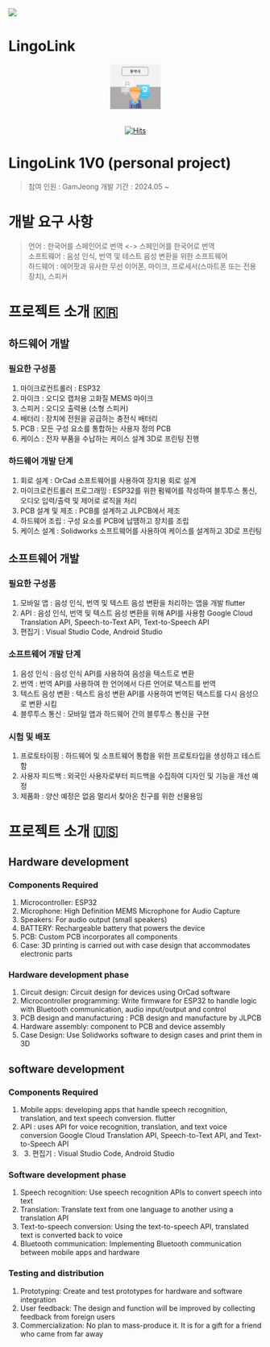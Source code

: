 <img src="https://capsule-render.vercel.app/api?type=wave&color=auto&height=200&section=header&text=Lee%20GamJeong&fontSize=80&animation=fadeIn" />

# LingoLink

<div align="center">
  <img src="/통역사.jpg" width="20%"><br/><br/> 
  
  [![Hits](https://hits.seeyoufarm.com/api/count/incr/badge.svg?url=https%3A%2F%2Fgithub.com%2Fgamjeong0724%2FLingoLink&count_bg=%2379C83D&title_bg=%23555555&icon=&icon_color=%23E7E7E7&title=hits&edge_flat=false)](https://hits.seeyoufarm.com)
</div>

# LingoLink 1V0 (personal project)

> 참여 인원 : GamJeong
> 개발 기간 : 2024.05 ~

# 개발 요구 사항

> 언어 : 한국어를 스페인어로 번역 <-> 스페인어를 한국어로 번역<br/>
> 소프트웨어 : 음성 인식, 번역 및 테스트 음성 변환을 위한 소프트웨어<br/>
> 하드웨어 : 에어팟과 유사한 무선 이어폰, 마이크, 프로세서(스마트폰 또는 전용 장치), 스피커

# 프로젝트 소개 🇰🇷

## 하드웨어 개발

### 필요한 구성품

1. 마이크로컨트롤러 : ESP32
2. 마이크 : 오디오 캡처용 고화질 MEMS 마이크
3. 스피커 : 오디오 출력용 (소형 스피커)
4. 배터리 : 장치에 전원을 공급하는 충전식 배터리
5. PCB : 모든 구성 요소를 통합하는 사용자 정의 PCB
6. 케이스 : 전자 부품을 수납하는 케이스 설계 3D로 프린팅 진행

### 하드웨어 개발 단계

1. 회로 설계 : OrCad 소프트웨어를 사용하여 장치용 회로 설계
2. 마이크로컨트롤러 프로그래밍 : ESP32를 위한 펌웨어를 작성하여 블투투스 통신, 오디오 입력/출력 및 제어로 로직을 처리
3. PCB 설계 및 제조 : PCB를 설계하고 JLPCB에서 제조
4. 하드웨어 조립 : 구성 요소를 PCB에 납떔하고 장치를 조립
5. 케이스 설계 : Solidworks 소프트웨어를 사용하여 케이스를 설계하고 3D로 프린팅

## 소프트웨어 개발

### 필요한 구성품

1. 모바일 앱 : 음성 인식, 번역 및 텍스트 음성 변환을 처리하는 앱을 개발 flutter 
2. API : 음성 인식, 번역 및 텍스트 음성 변환을 위해 API를 사용함 Google Cloud Translation API, Speech-to-Text API, Text-to-Speech API
3. 편집기 : Visual Studio Code, Android Studio

### 소프트웨어 개발 단계

1. 음성 인식 : 음성 인식 API를 사용하여 음성을 텍스트로 변환
2. 번역 : 번역 API를 사용하여 한 언어에서 다른 언어로 텍스트를 번역
3. 텍스트 음성 변환 : 텍스트 음성 변환 API를 사용하여 번역된 텍스트를 다시 음성으로 변환 시킴
4. 블루투스 통신 : 모바일 앱과 하드웨어 간의 블루투스 통신을 구현

### 시험 및 배포

1. 프로토타이핑 : 하드웨어 및 소프트웨어 통합을 위한 프로토타입을 생성하고 테스트함
2. 사용자 피드백 : 외국인 사용자로부터 피드백을 수집하여 디자인 및 기능을 개선 예정
3. 제품화 : 양산 예정은 없음 멀리서 찾아온 친구를 위한 선물용임

# 프로젝트 소개 🇺🇸

## Hardware development

### Components Required

1. Microcontroller: ESP32
2. Microphone: High Definition MEMS Microphone for Audio Capture
3. Speakers: For audio output (small speakers)
4. BATTERY: Rechargeable battery that powers the device
5. PCB: Custom PCB incorporates all components
6. Case: 3D printing is carried out with case design that accommodates electronic parts

### Hardware development phase

1. Circuit design: Circuit design for devices using OrCad software
2. Microcontroller programming: Write firmware for ESP32 to handle logic with Bluetooth communication, audio input/output and control
3. PCB design and manufacturing : PCB design and manufacture by JLPCB
4. Hardware assembly: component to PCB and device assembly
5. Case Design: Use Solidworks software to design cases and print them in 3D

## software development

### Components Required

1. Mobile apps: developing apps that handle speech recognition, translation, and text speech conversion. flutter
2. API : uses API for voice recognition, translation, and text voice conversion Google Cloud Translation API, Speech-to-Text API, and Text-to-Speech API
3. 3. 편집기 : Visual Studio Code, Android Studio

### Software development phase

1. Speech recognition: Use speech recognition APIs to convert speech into text
2. Translation: Translate text from one language to another using a translation API
3. Text-to-speech conversion: Using the text-to-speech API, translated text is converted back to voice
4. Bluetooth communication: Implementing Bluetooth communication between mobile apps and hardware

### Testing and distribution

1. Prototyping: Create and test prototypes for hardware and software integration
2. User feedback: The design and function will be improved by collecting feedback from foreign users
3. Commercialization: No plan to mass-produce it. It is for a gift for a friend who came from far away
